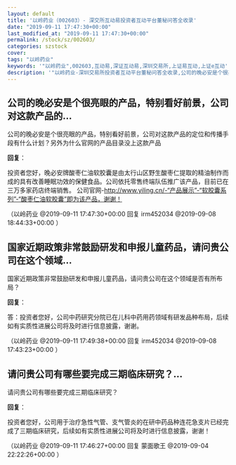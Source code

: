 ```yaml
---
layout: default
title: '以岭药业（002603）- 深交所互动易投资者互动平台董秘问答全收录'
date: "2019-09-11 17:47:30+00:00"
last_modified_at: "2019-09-11 17:47:30+00:00"
permalink: /stock/sz/002603/
categories: szstock
cover: 
tags: "以岭药业"
keywords: '"以岭药业",002603,互动易,深证互动易,深圳交易所,上证易互动,上证e互动'
description: '"以岭药业-深圳交易所投资者互动平台董秘问答全收录,公司的晚必安是个很亮眼的产品，特别看好前景，公司对这款产品的定位和传播手段有什么计划？另外为什么官网的产品目录没上这款产品"'
---
```


## 公司的晚必安是个很亮眼的产品，特别看好前景，公司对这款产品的...

公司的晚必安是个很亮眼的产品，特别看好前景，公司对这款产品的定位和传播手段有什么计划？另外为什么官网的产品目录没上这款产品

**回复**：

投资者您好，晚必安牌酸枣仁油软胶囊是由太行山区野生酸枣仁提取的精油制作而成的具有改善睡眠功效的保健食品。公司依托零售终端队伍推广该产品，目前已在三万多家药店终端销售。
    公司官网-http://www.yiling.cn/-“产品展示”-“软胶囊系列”-“酸枣仁油软胶囊”即为该产品，谢谢！ 

（以岭药业  @2019-09-11 17:47:30+00:00 回复 irm452034  @2019-09-08 18:44:33+00:00 ）

## 国家近期政策非常鼓励研发和申报儿童药品，请问贵公司在这个领域...

国家近期政策非常鼓励研发和申报儿童药品，请问贵公司在这个领域是否有所布局？

**回复**：

答：投资者您好，公司中药研究分院已在儿科中药用药领域有研发品种布局，后续如有实质性进展公司将及时进行信息披露，谢谢。 

（以岭药业  @2019-09-11 17:49:38+00:00 回复 irm452034  @2019-09-08 17:43:23+00:00 ）

## 请问贵公司有哪些要完成三期临床研究？...

请问贵公司有哪些要完成三期临床研究？

**回复**：

投资者您好，公司用于治疗急性气管、支气管炎的在研中药品种连花急支片已经完成了三期临床研究，后续如有实质性进展公司将及时进行信息披露，谢谢！ 

（以岭药业  @2019-09-11 17:46:27+00:00 回复 蒙面歌王  @2019-09-04 22:22:26+00:00 ）

